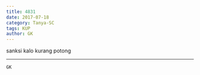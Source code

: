 ```yaml
---
title: 4831
date: 2017-07-18
category: Tanya-SC
tags: KUP
author: GK
---
```


sanksi kalo kurang potong

---



`GK`

